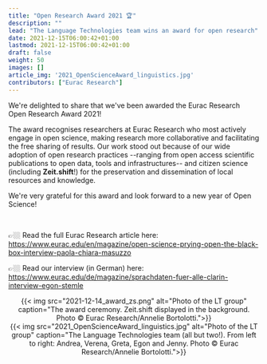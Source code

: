 ```yaml
---
title: "Open Research Award 2021 🏆"
description: ""
lead: "The Language Technologies team wins an award for open research"
date: 2021-12-15T06:00:42+01:00
lastmod: 2021-12-15T06:00:42+01:00
draft: false
weight: 50
images: []
article_img: '2021_OpenScienceAward_linguistics.jpg'
contributors: ["Eurac Research"]
---
```


We're delighted to share that we've been awarded the Eurac Research Open Research Award 2021!

The award recognises researchers at Eurac Research who most actively engage in open science, making research more collaborative and facilitating the free sharing of results. Our work stood out because of our wide adoption of open research practices --ranging from open access scientific publications to open data, tools and infrastructures-- and citizen science (including <strong>Zeit.shift</strong>!) for the preservation and dissemination of local resources and knowledge.


We're very grateful for this award and look forward to a new year of Open Science!

<br />

👉🏼 Read the full Eurac Research article here: <a href="https://www.eurac.edu/en/magazine/open-science-prying-open-the-black-box-interview-paola-chiara-masuzzo" target="_blank" title="Opens in new tab">https://www.eurac.edu/en/magazine/open-science-prying-open-the-black-box-interview-paola-chiara-masuzzo</a>

👉🏼 Read our interview (in German) here: <a href="https://www.eurac.edu/de/magazine/sprachdaten-fuer-alle-clarin-interview-egon-stemle" target="_blank" title="Opens in new tab">https://www.eurac.edu/de/magazine/sprachdaten-fuer-alle-clarin-interview-egon-stemle</a>


<center>
  {{< img src="2021-12-14_award_zs.png" alt="Photo of the LT group" caption="The award ceremony. Zeit.shift displayed in the background.<br />Photo © Eurac Research/Annelie Bortolotti.">}}
</center>

<center>
  {{< img src="2021_OpenScienceAward_linguistics.jpg" alt="Photo of the LT group" caption="The Language Technologies team (all but two!). From left to right: Andrea, Verena, Greta, Egon and Jenny. Photo © Eurac Research/Annelie Bortolotti.">}}
</center>
